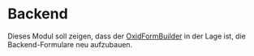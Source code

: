 # Backend

Dieses Modul soll zeigen, dass der [OxidFormBuilder](https://github.com/Sioweb/OxidFormBuilder/) in der Lage ist, die Backend-Formulare neu aufzubauen.
